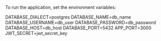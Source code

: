 To run the application, set the environment variables:

DATABASE_DIALECT=postgres
DATABASE_NAME=db_name
DATABASE_USERNAME=db_user
DATABASE_PASSWORD=db_password
DATABASE_HOST=db_host
DATABASE_PORT=5432
APP_PORT=3000
JWT_SECRET=jwt_secret_key